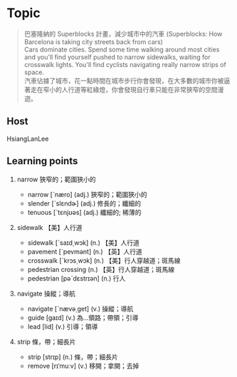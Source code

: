 # Topic

> 巴塞隆納的 Superblocks 計畫，減少城市中的汽車 (Superblocks: How Barcelona is taking city streets back from cars)<br>
> Cars dominate cities. Spend some time walking around most cities and you'll find yourself pushed to narrow sidewalks, waiting for crosswalk lights. You'll find cyclists navigating really narrow strips of space.<br>
> 汽車佔據了城市，花一點時間在城市步行你會發現，在大多數的城市你被逼著走在窄小的人行道等紅綠燈，你會發現自行車只能在非常狹窄的空間漫遊。<br>


## Host
HsiangLanLee

## Learning points
1. narrow  狹窄的；範圍狹小的
    * narrow  [ˋnæro]  (adj.)  狹窄的；範圍狹小的
    * slender  [ˋslɛndɚ]  (adj.)  修長的；纖細的
    * tenuous  [ˋtɛnjʊəs]  (adj.)  纖細的; 稀薄的

2. sidewalk  【美】人行道
    * sidewalk  [ˋsaɪd͵wɔk]  (n.)  【美】人行道
    * pavement  [ˋpevmənt]  (n.)  【英】人行道
    * crosswalk  [ˋkrɔs͵wɔk]  (n.)  【美】行人穿越道；斑馬線
    * pedestrian crossing  (n.)  【英】行人穿越道；斑馬線
    * pedestrian  [pəˋdɛstrɪən]  (n.)  行人

3. navigate  操縱；導航
    * navigate  [ˋnævə͵get]  (v.)  操縱；導航
    * guide  [gaɪd]  (v.)  為...領路；帶領；引導
    * lead  [lid]  (v.)  引導；領導

4. strip  條，帶；細長片
    * strip  [strɪp]  (n.)  條，帶；細長片
    * remove  [rɪˈmuːv]  (v.)  移開；拿開；去掉